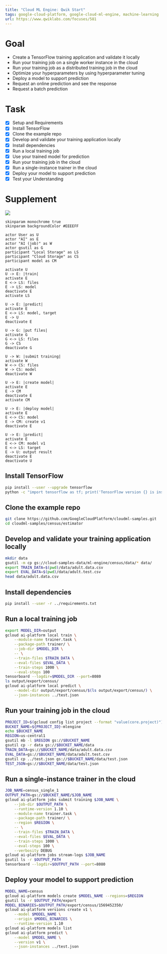 ```yaml
---
title: "Cloud ML Engine: Qwik Start"
tags: google-cloud-platform, google-cloud-ml-engine, machine-learning
url: https://www.qwiklabs.com/focuses/581
---
```


# Goal
- Create a TensorFlow training application and validate it locally
- Run your training job on a single worker instance in the cloud
- Run your training job as a distributed training job in the cloud
- Optimize your hyperparameters by using hyperparameter tuning
- Deploy a model to support prediction
- Request an online prediction and see the response
- Request a batch prediction

# Task
- [x] Setup and Requirements
- [x] Install TensorFlow
- [x] Clone the example repo
- [x] Develop and validate your training application locally
- [x] Install dependencies
- [x] Run a local training job
- [x] Use your trained model for prediction
- [x] Run your training job in the cloud
- [x] Run a single-instance trainer in the cloud
- [x] Deploy your model to support prediction
- [x] Test your Understanding

# Supplement
![](cloud_ml_engine_qwik_start.png)

```uml
skinparam monochrome true
skinparam backgroundColor #EEEEFF

actor User as U
actor "AI" as E
actor "AI (job)" as W
actor gsutil as G
participant "Local Storage" as LS
participant "Cloud Storage" as CS
participant model as CM

activate U
U -> E: |train|
activate E
E <-> LS: files
E -> LS: model
deactivate E
activate LS

U -> E: |predict|
activate E
E <-> LS: model, target
E -> U
deactivate E

U -> G: |put files|
activate G
G <-> LS: files
G -> CS
deactivate G

U -> W: |submit training|
activate W
W <-> CS: files
W -> CS: model
deactivate W

U -> E: |create model|
activate E
E -> CM
deactivate E
activate CM

U -> E: |deploy model|
activate E
E <-> CS: model
E -> CM: create v1
deactivate E

U -> E: |predict|
activate E
E <-> CM: model v1
E <-> LS: target
E -> U: output result
deactivate E
deactivate U
```

## Install TensorFlow
```sh
pip install --user --upgrade tensorflow
python -c "import tensorflow as tf; print('TensorFlow version {} is installed.'.format(tf.VERSION))"
```

## Clone the example repo
```sh
git clone https://github.com/GoogleCloudPlatform/cloudml-samples.git
cd cloudml-samples/census/estimator
```

## Develop and validate your training application locally
```sh
mkdir data
gsutil -m cp gs://cloud-samples-data/ml-engine/census/data/* data/
export TRAIN_DATA=$(pwd)/data/adult.data.csv
export EVAL_DATA=$(pwd)/data/adult.test.csv
head data/adult.data.csv
```

## Install dependencies
```sh
pip install --user -r ../requirements.txt
```

## Run a local training job
```sh
export MODEL_DIR=output
gcloud ai-platform local train \
    --module-name trainer.task \
    --package-path trainer/ \
    --job-dir $MODEL_DIR \
    -- \
    --train-files $TRAIN_DATA \
    --eval-files $EVAL_DATA \
    --train-steps 1000 \
    --eval-steps 100
tensorboard --logdir=$MODEL_DIR --port=8080
ls output/export/census/
gcloud ai-platform local predict \
    --model-dir output/export/census/$(ls output/export/census/) \
    --json-instances ../test.json
```

## Run your training job in the cloud
```sh
PROJECT_ID=$(gcloud config list project --format "value(core.project)")
BUCKET_NAME=${PROJECT_ID}-mlengine
echo $BUCKET_NAME
REGION=us-central1
gsutil mb -l $REGION gs://$BUCKET_NAME
gsutil cp -r data gs://$BUCKET_NAME/data
TRAIN_DATA=gs://$BUCKET_NAME/data/adult.data.csv
EVAL_DATA=gs://$BUCKET_NAME/data/adult.test.csv
gsutil cp ../test.json gs://$BUCKET_NAME/data/test.json
TEST_JSON=gs://$BUCKET_NAME/data/test.json
```

## Run a single-instance trainer in the cloud
```sh
JOB_NAME=census_single_1
OUTPUT_PATH=gs://$BUCKET_NAME/$JOB_NAME
gcloud ai-platform jobs submit training $JOB_NAME \
    --job-dir $OUTPUT_PATH \
    --runtime-version 1.10 \
    --module-name trainer.task \
    --package-path trainer/ \
    --region $REGION \
    -- \
    --train-files $TRAIN_DATA \
    --eval-files $EVAL_DATA \
    --train-steps 1000 \
    --eval-steps 100 \
    --verbosity DEBUG
gcloud ai-platform jobs stream-logs $JOB_NAME
gsutil ls -r $OUTPUT_PATH
tensorboard --logdir=$OUTPUT_PATH --port=8080
```

## Deploy your model to support prediction
```sh
MODEL_NAME=census
gcloud ai-platform models create $MODEL_NAME --regions=$REGION
gsutil ls -r $OUTPUT_PATH/export
MODEL_BINARIES=$OUTPUT_PATH/export/census/1569452350/
gcloud ai-platform versions create v1 \
    --model $MODEL_NAME \
    --origin $MODEL_BINARIES \
    --runtime-version 1.10
gcloud ai-platform models list
gcloud ai-platform predict \
    --model $MODEL_NAME \
    --version v1 \
    --json-instances ../test.json
```
